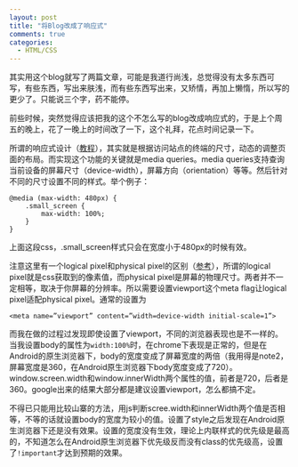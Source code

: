 ```yaml
---
layout: post
title: "将Blog改成了响应式"
comments: true
categories:
  - HTML/CSS
---
```


其实用这个blog就写了两篇文章，可能是我道行尚浅，总觉得没有太多东西可写，有些东西，写出来肤浅，而有些东西写出来，又矫情，再加上懒惰，所以写的更少了。只能说三个字，药不能停。

前些时候，突然觉得应该把我的这个不怎么写的blog改成响应式的，于是上个周五的晚上，花了一晚上的时间改了一下，这个礼拜，花点时间记录一下。

所谓的响应式设计（[教程](http://www.smashingmagazine.com/2011/01/12/guidelines-for-responsive-web-design/ "参考")），其实就是根据访问站点的终端的尺寸，动态的调整页面的布局。而实现这个功能的关键就是media queries。media queries支持查询当前设备的屏幕尺寸（device-width），屏幕方向（orientation）等等。然后针对不同的尺寸设置不同的样式。举个例子：

	@media (max-width: 480px) {
		.small_screen {
			max-width: 100%;
		}
	}

上面这段css，.small_screen样式只会在宽度小于480px的时候有效。

注意这里有一个logical pixel和physical pixel的区别（[参考](http://ariya.ofilabs.com/2011/08/mobile-web-logical-pixel-vs-physical-pixel.html)），所谓的logical pixel就是css获取到的像素值，而physical pixel是屏幕的物理尺寸。两者并不一定相等，取决于你屏幕的分辨率。所以需要设置viewport这个meta flag让logical pixel适配physical pixel。通常的设置为

	<meta name=”viewport” content=”width=device-width initial-scale=1”>

而我在做的过程过发现即使设置了viewport，不同的浏览器表现也是不一样的。当我设置body的属性为`width:100%`时，在chrome下表现是正常的，但是在Android的原生浏览器下，body的宽度变成了屏幕宽度的两倍（我用得是note2，屏幕宽度是360，在Android原生浏览器下body宽度变成了720）。window.screen.width和window.innerWidth两个属性的值，前者是720，后者是360。google出来的结果大部分都是建议设置viewport，怎么都搞不定。

不得已只能用比较山寨的方法，用js判断scree.width和innerWidth两个值是否相等，不等的话就设置body的宽度为较小的值。设置了style之后发现在Android原生浏览器下还是没有效果。设置的宽度没有生效，理论上内联样式的优先级是最高的，不知道怎么在Android原生浏览器下优先级反而没有class的优先级高，设置了`!important`才达到预期的效果。
